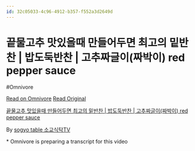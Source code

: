 ```yaml
---
id: 32c05033-4c96-4912-b357-f552a3d2649d
---
```


# 끝물고추 맛있을때 만들어두면 최고의 밑반찬 | 밥도둑반찬 | 고추짜글이(짜박이)  red pepper sauce
#Omnivore
 
[Read on Omnivore](https://omnivore.app/me/https-www-youtube-com-watch-v-d-mapmf-ix-qt-u-19208116d22)
[Read Original](https://www.youtube.com/watch?v=DMapmfIXQtU)
 
[끝물고추 맛있을때 만들어두면 최고의 밑반찬 | 밥도둑반찬 | 고추짜글이(짜박이) red pepper sauce](https://www.youtube.com/watch?v=DMapmfIXQtU)

By [sogyo table 소교식탁TV](https://www.youtube.com/@sogyotabletv6158)

\* Omnivore is preparing a transcript for this video